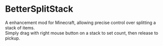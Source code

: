 # BetterSplitStack
A enhancement mod for Minecraft, allowing precise control over splitting a stack of items.  
Simply drag with right mouse button on a stack to set count, then release to pickup.  
